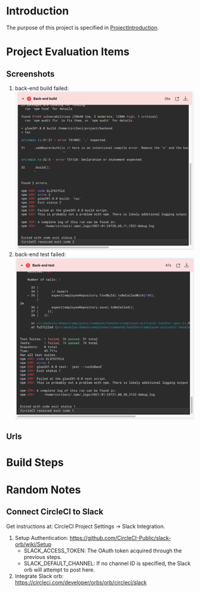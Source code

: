# Introduction
The purpose of this project is specified in [ProjectIntroduction](./ProjectIntroduction.md).





# Project Evaluation Items
## Screenshots
1. back-end build failed: ![SCREENSHOT01](screenshots/SCREENSHOT01.png)
2. back-end test failed: ![SCREENSHOT02](screenshots/SCREENSHOT02.png)
## Urls


# Build Steps

# Random Notes

## Connect CircleCI to Slack
Get instructions at: CircleCI Project Settings -> Slack Integration.
1. Setup Authentication: https://github.com/CircleCI-Public/slack-orb/wiki/Setup
   - SLACK_ACCESS_TOKEN: The OAuth token acquired through the previous steps.
   - SLACK_DEFAULT_CHANNEL: If no channel ID is specified, the Slack orb will attempt to post here.
2. Integrate Slack orb: https://circleci.com/developer/orbs/orb/circleci/slack


